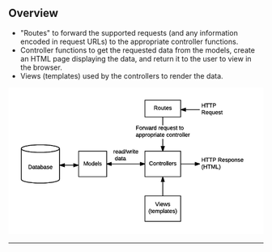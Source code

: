 

## Overview

- "Routes" to forward the supported requests (and any information encoded in request URLs) to the appropriate controller functions.
- Controller functions to get the requested data from the models, create an HTML page displaying the data, and return it to the user to view in the browser.
- Views (templates) used by the controllers to render the data.

![img-01]

------------------


[img-01]: images/MVC-Express.png

[s]: https://developer.mozilla.org/en-US/docs/Learn/Server-side/Express_Nodejs/routes
[s]: https://dzone.com/articles/design-patterns-in-expressjs
[s]: https://itnext.io/a-new-and-better-mvc-pattern-for-node-express-478a95b09155
